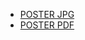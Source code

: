 * [POSTER JPG](https://drive.google.com/file/d/1mJIzrBP2tqBIwTZRIDY9FUw3GRKUuVHj/view?usp=sharing)
* [POSTER PDF](https://drive.google.com/file/d/1u2xGtMPawFUkGVQ2H5TJ6va1FvL1yY7H/view?usp=sharing)
